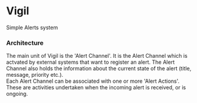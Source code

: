 # Vigil
Simple Alerts system

### Architecture
The main unit of Vigil is the 'Alert Channel'. It is the Alert Channel which is actvated by external systems that want to register an alert. The Alert Channel also holds the information about the current state of the alert (title, message, priority etc.).  
Each Alert Channel can be associated with one or more 'Alert Actions'. These are activities undertaken when the incoming alert is received, or is ongoing.   

